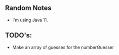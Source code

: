 ## Random Notes

- I'm using Java 11.

## TODO's:

- Make an array of guesses for the numberGuesser
